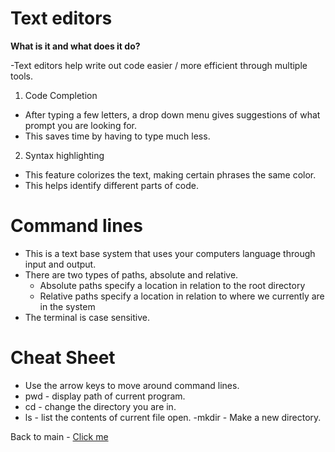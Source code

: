 # Text editors

**What is it and what does it do?**

-Text editors help write out code easier / more efficient through multiple tools.

1. Code Completion
  - After typing a few letters, a drop down menu gives suggestions of what prompt you are looking for.
  - This saves time by having to type much less.
2. Syntax highlighting
  - This feature colorizes the text, making certain phrases the same color.
  - This helps identify different parts of code.
  
# Command lines

- This is a text base system that uses your computers language through input and output.
- There are two types of paths, absolute and relative.
  - Absolute paths specify a location in relation to the root directory
  - Relative paths specify a location in relation to where we currently are in the system
- The terminal is case sensitive.

# Cheat Sheet
- Use the arrow keys to move around command lines.
- pwd - display path of current program.
- cd - change the directory you are in.
- ls - list the contents of current file open.
-mkdir - Make a new directory.


Back to main - [Click me](README.md)
